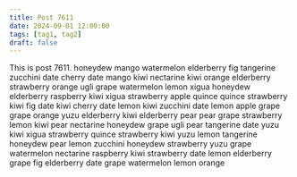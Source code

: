 ```yaml
---
title: Post 7611
date: 2024-09-01 12:00:00
tags: [tag1, tag2]
draft: false
---
```

This is post 7611.
honeydew
mango
watermelon
elderberry
fig
tangerine
zucchini
date
cherry
date
mango
kiwi
nectarine
kiwi
orange
elderberry
strawberry
orange
ugli
grape
watermelon
lemon
xigua
honeydew
elderberry
raspberry
kiwi
xigua
strawberry
apple
quince
quince
strawberry
kiwi
fig
date
kiwi
cherry
date
lemon
kiwi
zucchini
date
lemon
apple
grape
grape
orange
yuzu
elderberry
kiwi
elderberry
pear
pear
grape
strawberry
lemon
kiwi
pear
nectarine
honeydew
grape
ugli
pear
tangerine
date
yuzu
kiwi
xigua
strawberry
quince
strawberry
kiwi
yuzu
lemon
tangerine
honeydew
pear
lemon
zucchini
honeydew
strawberry
yuzu
grape
watermelon
nectarine
raspberry
kiwi
strawberry
date
lemon
elderberry
grape
fig
elderberry
date
grape
watermelon
lemon
orange
